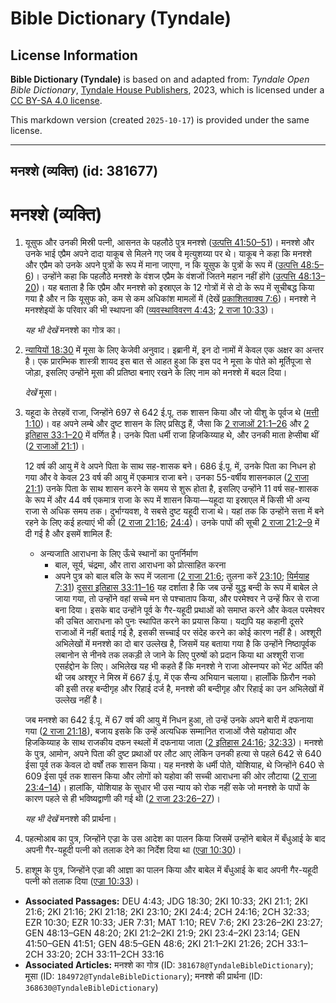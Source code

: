 # Bible Dictionary (Tyndale)

## License Information

**Bible Dictionary (Tyndale)** is based on and adapted from: _Tyndale Open Bible Dictionary_, [Tyndale House Publishers](https://tyndaleopenresources.com/), 2023, which is licensed under a [CC BY-SA 4.0 license](https://creativecommons.org/licenses/by-sa/4.0/legalcode.en).

This markdown version (created `2025-10-17`) is provided under the same license.



--------------------------------

## मनश्शे (व्यक्ति) (id: 381677)

मनश्शे (व्यक्ति)
================

1. यूसुफ और उनकी मिस्री पत्नी, आसनत के पहलौठे पुत्र मनश्शे ([उत्पत्ति 41:50–51](https://ref.ly/Gen41:50-Gen41:51))। मनश्शे और उनके भाई एप्रैम अपने दादा याकूब से मिलने गए जब वे मृत्युशय्या पर थे। याकूब ने कहा कि मनश्शे और एप्रैम को उनके अपने पुत्रों के रूप में माना जाएगा, न कि यूसुफ के पुत्रों के रूप में ([उत्पत्ति 48:5–6](https://ref.ly/Gen48:5-Gen48:6))। उन्होंने कहा कि पहलौठे मनश्शे के वंशज एप्रैम के वंशजों जितने महान नहीं होंगे ([उत्पत्ति 48:13–20](https://ref.ly/Gen48:13-Gen48:20))। यह बताता है कि एप्रैम और मनश्शे को इस्राएल के 12 गोत्रों में से दो के रूप में सूचीबद्ध किया गया है और न कि यूसुफ को, कम से कम अधिकांश मामलों में (देखें [प्रकाशितवाक्य 7:6](https://ref.ly/Rev7:6))। मनश्शे ने मनश्शेइयों के परिवार की भी स्थापना की ([व्यवस्थाविवरण 4:43](https://ref.ly/Deut4:43); [2 राजा 10:33](https://ref.ly/2Kgs10:33))।

    *यह भी देखें* मनश्शे का गोत्र का।

2. [न्यायियों 18:30](https://ref.ly/Judg18:30) में मूसा के लिए केजेवी अनुवाद। इब्रानी में, इन दो नामों में केवल एक अक्षर का अन्तर है। एक प्रारम्भिक शास्त्री शायद इस बात से आहत हुआ कि इस पद ने मूसा के पोते को मूर्तिपूजा से जोड़ा, इसलिए उन्होंने मूसा की प्रतिष्ठा बनाए रखने के लिए नाम को मनश्शे में बदल दिया।

    *देखें* मूसा।

3. यहूदा के तेरहवें राजा, जिन्होंने 697 से 642 ई.पू. तक शासन किया और जो यीशु के पूर्वज थे ([मत्ती 1:10](https://ref.ly/Matt1:10))। वह अपने लम्बे और दुष्ट शासन के लिए प्रसिद्ध हैं, जैसा कि [2 राजाओं 21:1–26](https://ref.ly/2Kgs21:1-2Kgs21:26) और [2 इतिहास 33:1–20](https://ref.ly/2Chr33:1-2Chr33:20) में वर्णित है। उनके पिता धर्मी राजा हिजकिय्याह थे, और उनकी माता हेप्सीबा थीं ([2 राजाओं 21:1](https://ref.ly/2Kgs21:1))।

    12 वर्ष की आयु में वे अपने पिता के साथ सह\-शासक बने। 686 ई.पू. में, उनके पिता का निधन हो गया और वे केवल 23 वर्ष की आयु में एकमात्र राजा बने। उनका 55\-वर्षीय शासनकाल ([2 राजा 21:1](https://ref.ly/2Kgs21:1)) उनके पिता के साथ शासन करने के समय से शुरू होता है, इसलिए उन्होंने 11 वर्ष सह\-शासक के रूप में और 44 वर्ष एकमात्र राजा के रूप में शासन किया—यहूदा या इस्राएल में किसी भी अन्य राजा से अधिक समय तक। दुर्भाग्यवश, वे सबसे दुष्ट यहूदी राजा थे। यहां तक ​​कि उन्होंने सत्ता में बने रहने के लिए कई हत्याएं भी की ([2 राजा 21:16](https://ref.ly/2Kgs21:16); [24:4](https://ref.ly/2Kgs24:4))। उनके पापों की सूची [2 राजा 21:2–9](https://ref.ly/2Kgs21:2-2Kgs21:9) में दी गई है और इसमें शामिल हैं:

    * अन्यजाति आराधना के लिए ऊँचे स्थानों का पुनर्निर्माण
        * बाल, सूर्य, चंद्रमा, और तारा आराधना को प्रोत्साहित करना
        * अपने पुत्र को बाल बलि के रूप में जलाना ([2 राजा 21:6](https://ref.ly/2Kgs21:6); तुलना करें [23:10](https://ref.ly/2Kgs23:10); [यिर्मयाह 7:31](https://ref.ly/Jer7:31))
        [दूसरा इतिहास 33:11–16](https://ref.ly/2Chr33:11-2Chr33:16) यह दर्शाता है कि जब उन्हें युद्ध बन्दी के रूप में बाबेल ले जाया गया, तो उन्होंने वहां सच्चे मन से पश्चाताप किया, और परमेश्वर ने उन्हें फिर से राजा बना दिया। इसके बाद उन्होंने पूर्व के गैर\-यहूदी प्रथाओं को समाप्त करने और केवल परमेश्वर की उचित आराधना को पुनः स्थापित करने का प्रयास किया। यद्यपि यह कहानी दूसरे राजाओं में नहीं बताई गई है, इसकी सच्चाई पर संदेह करने का कोई कारण नहीं है। अश्शूरी अभिलेखों में मनश्शे का दो बार उल्लेख है, जिसमें यह बताया गया है कि उन्होंने निष्ठापूर्वक लबानोन से नीनवे तक लकड़ी ले जाने के लिए पुरुषों को प्रदान किया था अश्शूरी राजा एसर्हद्दोन के लिए। अभिलेख यह भी कहते हैं कि मनश्शे ने राजा ओस्‍नप्पर को भेंट अर्पित की थी जब अश्शूर ने मिस्र में 667 ई.पू. में एक सैन्य अभियान चलाया। हालाँकि फ़िरौन नको की इसी तरह बन्दीगृह और रिहाई दर्ज है, मनश्शे की बन्दीगृह और रिहाई का उन अभिलेखों में उल्लेख नहीं है।

    जब मनश्शे का 642 ई.पू. में 67 वर्ष की आयु में निधन हुआ, तो उन्हें उनके अपने बारी में दफनाया गया ([2 राजा 21:18](https://ref.ly/2Kgs21:18)), बजाय इसके कि उन्हें अत्यधिक सम्मानित राजाओं जैसे यहोयादा और हिजकिय्याह के साथ राजकीय दफन स्थलों में दफनाया जाता ([2 इतिहास 24:16](https://ref.ly/2Chr24:16); [32:33](https://ref.ly/2Chr32:33))। मनश्शे के पुत्र, आमोन, अपने पिता की दुष्ट प्रथाओं पर लौट आए लेकिन उनकी हत्या से पहले 642 से 640 ईसा पूर्व तक केवल दो वर्षों तक शासन किया। यह मनश्शे के धर्मी पोते, योशियाह, थे जिन्होंने 640 से 609 ईसा पूर्व तक शासन किया और लोगों को यहोवा की सच्ची आराधना की ओर लौटाया ([2 राजा 23:4–14](https://ref.ly/2Kgs23:4-2Kgs23:14))। हालांकि, योशियाह के सुधार भी उस न्याय को रोक नहीं सके जो मनश्शे के पापों के कारण पहले से ही भविष्यद्वाणी की गई थी ([2 राजा 23:26–27](https://ref.ly/2Kgs23:26-2Kgs23:27))।

    *यह भी देखें* मनश्शे की प्रार्थना।

4. पहत्मोआब का पुत्र, जिन्होंने एज्रा के उस आदेश का पालन किया जिसमें उन्होंने बाबेल में बँधुआई के बाद अपनी गैर\-यहूदी पत्नी को तलाक देने का निर्देश दिया था ([एज्रा 10:30](https://ref.ly/Ezra10:30))।
5. हाशूम के पुत्र, जिन्होंने एज्रा की आज्ञा का पालन किया और बाबेल में बँधुआई के बाद अपनी गैर\-यहूदी पत्नी को तलाक दिया ([एज्रा 10:33](https://ref.ly/Ezra10:33))।

* **Associated Passages:** DEU 4:43; JDG 18:30; 2KI 10:33; 2KI 21:1; 2KI 21:6; 2KI 21:16; 2KI 21:18; 2KI 23:10; 2KI 24:4; 2CH 24:16; 2CH 32:33; EZR 10:30; EZR 10:33; JER 7:31; MAT 1:10; REV 7:6; 2KI 23:26–2KI 23:27; GEN 48:13–GEN 48:20; 2KI 21:2–2KI 21:9; 2KI 23:4–2KI 23:14; GEN 41:50–GEN 41:51; GEN 48:5–GEN 48:6; 2KI 21:1–2KI 21:26; 2CH 33:1–2CH 33:20; 2CH 33:11–2CH 33:16
* **Associated Articles:** मनश्शे का गोत्र (ID: `381678@TyndaleBibleDictionary`); मूसा (ID: `184972@TyndaleBibleDictionary`); मनश्शे की प्रार्थना (ID: `368630@TyndaleBibleDictionary`)

